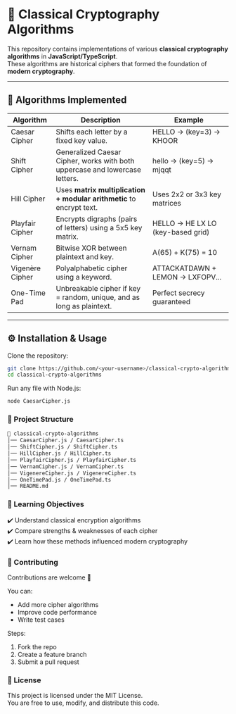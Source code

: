 # 🔐 Classical Cryptography Algorithms  

This repository contains implementations of various **classical cryptography algorithms** in **JavaScript/TypeScript**.  
These algorithms are historical ciphers that formed the foundation of **modern cryptography**.  

---

## 📖 Algorithms Implemented  

| Algorithm         | Description                                                                 | Example                          |
|-------------------|-----------------------------------------------------------------------------|----------------------------------|
| Caesar Cipher     | Shifts each letter by a fixed key value.                                   | HELLO → (key=3) → KHOOR          |
| Shift Cipher      | Generalized Caesar Cipher, works with both uppercase and lowercase letters.| hello → (key=5) → mjqqt          |
| Hill Cipher       | Uses **matrix multiplication + modular arithmetic** to encrypt text.       | Uses 2x2 or 3x3 key matrices     |
| Playfair Cipher   | Encrypts digraphs (pairs of letters) using a 5x5 key matrix.               | HELLO → HE LX LO (key-based grid)|
| Vernam Cipher     | Bitwise XOR between plaintext and key.                                     | A(65) + K(75) = 10               |
| Vigenère Cipher   | Polyalphabetic cipher using a keyword.                                     | ATTACKATDAWN + LEMON → LXFOPV... |
| One-Time Pad      | Unbreakable cipher if key = random, unique, and as long as plaintext.      | Perfect secrecy guaranteed       |

---

## ⚙️ Installation & Usage  

Clone the repository:  

```bash
git clone https://github.com/<your-username>/classical-crypto-algorithms.git
cd classical-crypto-algorithms
```

Run any file with Node.js:
```bash
node CaesarCipher.js
```

### 📂 Project Structure
```bash
📁 classical-crypto-algorithms
│── CaesarCipher.js / CaesarCipher.ts
│── ShiftCipher.js / ShiftCipher.ts
│── HillCipher.js / HillCipher.ts
│── PlayfairCipher.js / PlayfairCipher.ts
│── VernamCipher.js / VernamCipher.ts
│── VigenereCipher.js / VigenereCipher.ts
│── OneTimePad.js / OneTimePad.ts
│── README.md
```

### 🎯 Learning Objectives
✔️ Understand classical encryption algorithms  
✔️ Compare strengths & weaknesses of each cipher  
✔️ Learn how these methods influenced modern cryptography  

### 🤝 Contributing
Contributions are welcome 🚀  

You can:  
- Add more cipher algorithms  
- Improve code performance  
- Write test cases  

Steps:  
1. Fork the repo  
2. Create a feature branch  
3. Submit a pull request  

### 📜 License
This project is licensed under the MIT License.  
You are free to use, modify, and distribute this code.  
